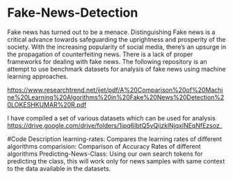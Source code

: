 # Fake-News-Detection
Fake news has turned out to be a menace. Distinguishing Fake news is a critical advance towards safeguarding the uprightness and prosperity of the society. With the increasing popularity of social media, there’s an upsurge in the propagation of counterfeiting news. There is a lack of proper frameworks for dealing with fake news. The following repository is an attempt to use benchmark datasets for analysis of fake news using machine learning approaches. 

https://www.researchtrend.net/ijet/pdf/A%20Comparison%20of%20Machine%20Learning%20Algorithms%20in%20Fake%20News%20Detection%20LOKESHKUMAR%20R.pdf

I have compiled a set of various datasets which can be used for analysis https://drive.google.com/drive/folders/1ipq6IbtQ5yQijzklNjqxlNEqNfEzsoz_

#Code Description
learning-rates: Compares the learning rates of different algorithms
comparision: Comparison of Accuracy Rates of different algorithms
Predicting-News-Class: Using our own search tokens for predicting the class, this will work only for news samples with same context to the data available in the datasets.
